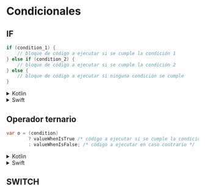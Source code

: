 # Condicionales

## IF
````java
if (condition_1) {
    // bloque de código a ejecutar si se cumple la condición 1
} else if (condition_2) {
    // bloque de código a ejecutar si se cumple la condición 2
} else {
    // bloque de código a ejecutar si ninguna condición se cumple 
}
````

<details>
  <summary>Kotlin</summary>
  La sintaxis es similar a Java
</details>

<details>
  <summary>Swift</summary>
  <pre>
if condition_1 {
    // bloque de código a ejecutar si se cumple la condición 1
} else if condition_2 {
    // bloque de código a ejecutar si se cumple la condición 2
} else {
    // bloque de código a ejecutar si ninguna condición se cumple 
}  
  </pre>
</details>

## Operador ternario
````java
var o = (condition)
        ? valueWhenIsTrue /* código a ejecutar si se cumple la condición */
        : valueWhenIsFalse; /* código a ejecutar en caso contrario */
````

<details>
  <summary>Kotlin</summary>
  <pre>
val o = if (condition) {
  valueWhenIsTrue
} else {
  valueWhenIsFalse
} </pre>
</details>

<details>
  <summary>Swift</summary>
    <pre>
let o = if condition {
  valueWhenIsTrue
} else {
  valueWhenIsFalse
} </pre>
</details>

## SWITCH